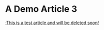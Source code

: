 # A Demo Article 3

[·This is a test article and will be deleted soon!](https://atanasv.hashnode.dev/a-demo-article)